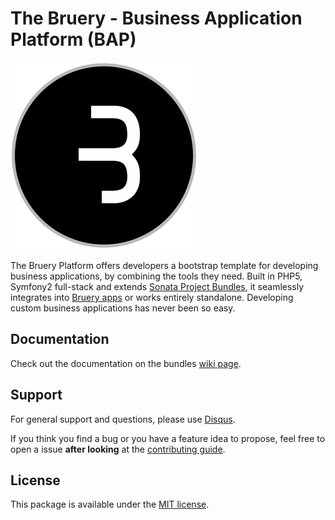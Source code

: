 # The Bruery - Business Application Platform  (BAP)

![Alt text](https://raw.githubusercontent.com/bruery/platform/master/src/platform/Resources/img/bruery-logo2.png "Bruery")

The Bruery Platform offers developers a bootstrap template for developing business applications, by combining the tools they need. Built in PHP5, Symfony2 full-stack and extends [Sonata Project Bundles](http://sonata-project.org), it seamlessly integrates
into [Bruery apps](https://github.com/bruery) or works entirely standalone.
Developing custom business applications has never been so easy.

## Documentation

Check out the documentation on the bundles [wiki page](https://github.com/bruery/platform/wiki).

## Support

For general support and questions, please use [Disqus](https://disqus.com/home/channel/thebruery/discussion/channel-thebruery/bug_reporting).

If you think you find a bug or you have a feature idea to propose, feel free to open a issue
**after looking** at the [contributing guide](CONTRIBUTING.md).

## License

This package is available under the [MIT license](LICENSE).